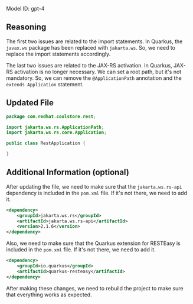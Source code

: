 Model ID: gpt-4
## Reasoning

The first two issues are related to the import statements. In Quarkus, the `javax.ws` package has been replaced with `jakarta.ws`. So, we need to replace the import statements accordingly.

The last two issues are related to the JAX-RS activation. In Quarkus, JAX-RS activation is no longer necessary. We can set a root path, but it's not mandatory. So, we can remove the `@ApplicationPath` annotation and the `extends Application` statement.

## Updated File

```java
package com.redhat.coolstore.rest;

import jakarta.ws.rs.ApplicationPath;
import jakarta.ws.rs.core.Application;

public class RestApplication {

}
```

## Additional Information (optional)

After updating the file, we need to make sure that the `jakarta.ws.rs-api` dependency is included in the `pom.xml` file. If it's not there, we need to add it.

```xml
<dependency>
    <groupId>jakarta.ws.rs</groupId>
    <artifactId>jakarta.ws.rs-api</artifactId>
    <version>2.1.6</version>
</dependency>
```

Also, we need to make sure that the Quarkus extension for RESTEasy is included in the `pom.xml` file. If it's not there, we need to add it.

```xml
<dependency>
    <groupId>io.quarkus</groupId>
    <artifactId>quarkus-resteasy</artifactId>
</dependency>
```

After making these changes, we need to rebuild the project to make sure that everything works as expected.